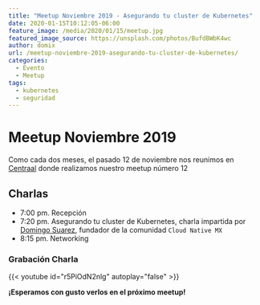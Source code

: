 ```yaml
---
title: "Meetup Noviembre 2019 - Asegurando tu cluster de Kubernetes"
date: 2020-01-15T10:12:05-06:00
feature_image: /media/2020/01/15/meetup.jpg
featured_image_source: https://unsplash.com/photos/BufdBWbK4wc
author: domix
url: /meetup-noviembre-2019-asegurando-tu-cluster-de-kubernetes/
categories:
  - Evento
  - Meetup
tags:
  - kubernetes
  - seguridad
---
```


# Meetup Noviembre 2019

Como cada dos meses, el pasado 12 de noviembre nos reunimos en [Centraal][01] donde realizamos nuestro meetup número 12


## Charlas

* 7:00 pm. Recepción
* 7:20 pm. Asegurando tu cluster de Kubernetes, charla impartida por [Domingo Suarez][02], fundador de la comunidad `Cloud Native MX`
* 8:15 pm. Networking


<!--
### Material de la charla


#### Presentación

De puede descargar el material desde [este repositorio en GitHub.][03]
-->

### Grabación Charla

{{< youtube id="r5PiOdN2nlg" autoplay="false" >}}





**¡Esperamos con gusto verlos en el próximo meetup!**

[01]: http://centraal.com/
[02]: https://twitter.com/domix "Domingo Suarez en Twitter"
